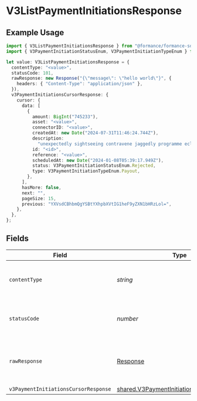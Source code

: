 # V3ListPaymentInitiationsResponse

## Example Usage

```typescript
import { V3ListPaymentInitiationsResponse } from "@formance/formance-sdk/sdk/models/operations";
import { V3PaymentInitiationStatusEnum, V3PaymentInitiationTypeEnum } from "@formance/formance-sdk/sdk/models/shared";

let value: V3ListPaymentInitiationsResponse = {
  contentType: "<value>",
  statusCode: 101,
  rawResponse: new Response("{\"message\": \"hello world\"}", {
    headers: { "Content-Type": "application/json" },
  }),
  v3PaymentInitiationsCursorResponse: {
    cursor: {
      data: [
        {
          amount: BigInt("745233"),
          asset: "<value>",
          connectorID: "<value>",
          createdAt: new Date("2024-07-31T11:46:24.744Z"),
          description:
            "unexpectedly sightseeing contravene jaggedly programme ecliptic",
          id: "<id>",
          reference: "<value>",
          scheduledAt: new Date("2024-01-08T05:39:17.949Z"),
          status: V3PaymentInitiationStatusEnum.Rejected,
          type: V3PaymentInitiationTypeEnum.Payout,
        },
      ],
      hasMore: false,
      next: "",
      pageSize: 15,
      previous: "YXVsdCBhbmQgYSBtYXhpbXVtIG1heF9yZXN1bHRzLol=",
    },
  },
};
```

## Fields

| Field                                                                                                         | Type                                                                                                          | Required                                                                                                      | Description                                                                                                   |
| ------------------------------------------------------------------------------------------------------------- | ------------------------------------------------------------------------------------------------------------- | ------------------------------------------------------------------------------------------------------------- | ------------------------------------------------------------------------------------------------------------- |
| `contentType`                                                                                                 | *string*                                                                                                      | :heavy_check_mark:                                                                                            | HTTP response content type for this operation                                                                 |
| `statusCode`                                                                                                  | *number*                                                                                                      | :heavy_check_mark:                                                                                            | HTTP response status code for this operation                                                                  |
| `rawResponse`                                                                                                 | [Response](https://developer.mozilla.org/en-US/docs/Web/API/Response)                                         | :heavy_check_mark:                                                                                            | Raw HTTP response; suitable for custom response parsing                                                       |
| `v3PaymentInitiationsCursorResponse`                                                                          | [shared.V3PaymentInitiationsCursorResponse](../../../sdk/models/shared/v3paymentinitiationscursorresponse.md) | :heavy_minus_sign:                                                                                            | OK                                                                                                            |